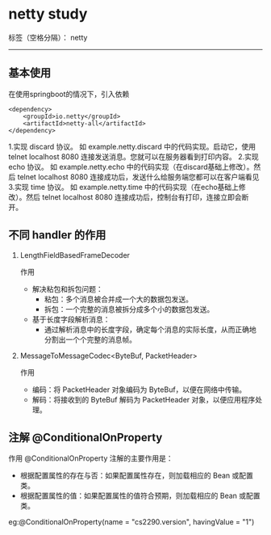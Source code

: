 # netty study

标签（空格分隔）： netty

---

## 基本使用

在使用springboot的情况下，引入依赖

```shell
<dependency>
    <groupId>io.netty</groupId>
    <artifactId>netty-all</artifactId>
</dependency>
```

1.实现 discard 协议。 如 example.netty.discard 中的代码实现。启动它，使用 telnet localhost 8080 连接发送消息。您就可以在服务器看到打印内容。 2.实现 echo 协议。 如
example.netty.echo 中的代码实现（在discard基础上修改）。然后 telnet localhost 8080 连接成功后，发送什么给服务端您都可以在客户端看见 3.实现 time 协议。 如
example.netty.time 中的代码实现（在echo基础上修改）。然后 telnet localhost 8080 连接成功后，控制台有打印，连接立即会断开。

## 不同 handler 的作用

1. LengthFieldBasedFrameDecoder

   作用
    * 解决粘包和拆包问题：
        - 粘包：多个消息被合并成一个大的数据包发送。
        - 拆包：一个完整的消息被拆分成多个小的数据包发送。
    * 基于长度字段解析消息：
        - 通过解析消息中的长度字段，确定每个消息的实际长度，从而正确地分割出一个个完整的消息帧。

2. MessageToMessageCodec<ByteBuf, PacketHeader>

   作用
    * 编码：将 PacketHeader 对象编码为 ByteBuf，以便在网络中传输。
    * 解码：将接收到的 ByteBuf 解码为 PacketHeader 对象，以便应用程序处理。

## 注解 @ConditionalOnProperty

作用 @ConditionalOnProperty 注解的主要作用是：

* 根据配置属性的存在与否：如果配置属性存在，则加载相应的 Bean 或配置类。
* 根据配置属性的值：如果配置属性的值符合预期，则加载相应的 Bean 或配置类。

eg:@ConditionalOnProperty(name = "cs2290.version", havingValue = "1")
